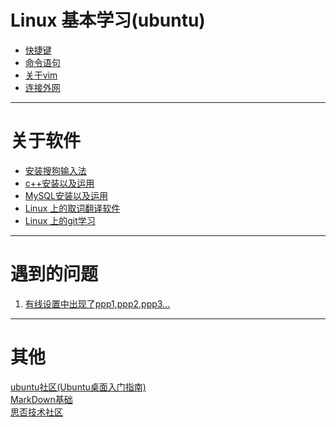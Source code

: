 # Linux 基本学习(ubuntu)

- [快捷键](https://github.com/2501590635/Linux/blob/master/Linux%20%E5%9F%BA%E6%9C%AC%E5%AD%A6%E4%B9%A0(ubuntu)/%E5%BF%AB%E6%8D%B7%E9%94%AE.md)
- [命令语句](https://github.com/2501590635/Linux/blob/master/Linux%20%E5%9F%BA%E6%9C%AC%E5%AD%A6%E4%B9%A0(ubuntu)/%E5%91%BD%E4%BB%A4%E8%AF%AD%E5%8F%A5.md)
- [关于vim](https://github.com/2501590635/Linux/tree/master/Linux%20%E5%9F%BA%E6%9C%AC%E5%AD%A6%E4%B9%A0(ubuntu)/vim%20%E7%9A%84%E4%BD%BF%E7%94%A8)
- [连接外网](https://github.com/qingshuisiyuan/electron-ssr-backup/blob/master/Ubuntu.md)
***
# 关于软件
- [安装搜狗输入法](https://github.com/2501590635/Linux/blob/master/%E8%BD%AF%E4%BB%B6%E5%AE%89%E8%A3%85/%E5%AE%89%E8%A3%85%E6%90%9C%E7%8B%97%E8%BE%93%E5%85%A5%E6%B3%95.md)
- [c++安装以及运用](https://github.com/2501590635/Linux/blob/master/%E8%BD%AF%E4%BB%B6%E5%AE%89%E8%A3%85/C%2B%2B%E5%AE%89%E8%A3%85%E4%BB%A5%E5%8F%8A%E8%BF%90%E7%94%A8.md)
- [MySQL安装以及运用](https://github.com/2501590635/Linux/blob/master/%E8%BD%AF%E4%BB%B6%E5%AE%89%E8%A3%85/MySQL%E5%AE%89%E8%A3%85%E4%BB%A5%E5%8F%8A%E8%BF%90%E7%94%A8.md)
- [Linux 上的取词翻译软件](https://github.com/jiangzc/CuteTranslation)
- [Linux 上的git学习](https://github.com/Ray-ye/Linux/blob/master/github%E7%AC%94%E8%AE%B0/git.md)

***
# 遇到的问题
1. [有线设置中出现了ppp1,ppp2,ppp3...](https://forum.ubuntu.org.cn/viewtopic.php?t=329858)
***
# 其他<br>
[ubuntu社区(Ubuntu桌面入门指南)](https://wiki.ubuntu.org.cn/Ubuntu%E6%A1%8C%E9%9D%A2%E5%85%A5%E9%97%A8%E6%8C%87%E5%8D%97)<br>
[MarkDown基础](https://github.com/max-studio/Git-and-MarkDown/blob/master/slides/MarkDown_Study.md#%E4%B9%9D%E4%BB%A3%E7%A0%81)<br>
[思否技术社区](https://segmentfault.com)<br>
